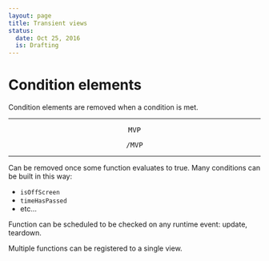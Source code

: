 ```yaml
---
layout: page
title: Transient views
status:
  date: Oct 25, 2016
  is: Drafting
---
```


# Condition elements

Condition elements are removed when a condition is met.

---

<p style="text-align:center"><tt>MVP</tt></p>



<p style="text-align:center"><tt>/MVP</tt></p>

---

Can be removed once some function evaluates to true. Many conditions can be built in this way:

- `isOffScreen`
- `timeHasPassed`
- etc...

Function can be scheduled to be checked on any runtime event: update, teardown.

Multiple functions can be registered to a single view.
